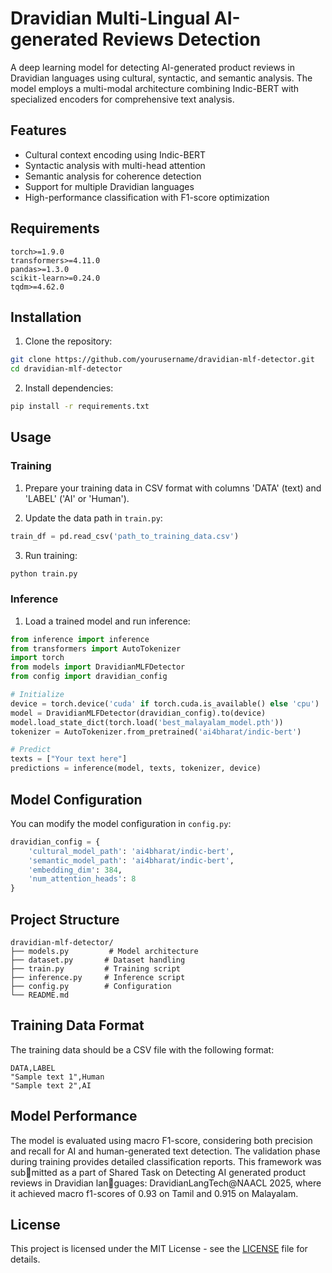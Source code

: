 # Dravidian Multi-Lingual AI-generated Reviews Detection

A deep learning model for detecting AI-generated product reviews in Dravidian languages using cultural, syntactic, and semantic analysis. The model employs a multi-modal architecture combining Indic-BERT with specialized encoders for comprehensive text analysis.

## Features

- Cultural context encoding using Indic-BERT
- Syntactic analysis with multi-head attention
- Semantic analysis for coherence detection
- Support for multiple Dravidian languages
- High-performance classification with F1-score optimization

## Requirements

```
torch>=1.9.0
transformers>=4.11.0
pandas>=1.3.0
scikit-learn>=0.24.0
tqdm>=4.62.0
```

## Installation

1. Clone the repository:
```bash
git clone https://github.com/yourusername/dravidian-mlf-detector.git
cd dravidian-mlf-detector
```

2. Install dependencies:
```bash
pip install -r requirements.txt
```

## Usage

### Training

1. Prepare your training data in CSV format with columns 'DATA' (text) and 'LABEL' ('AI' or 'Human').

2. Update the data path in `train.py`:
```python
train_df = pd.read_csv('path_to_training_data.csv')
```

3. Run training:
```bash
python train.py
```

### Inference

1. Load a trained model and run inference:
```python
from inference import inference
from transformers import AutoTokenizer
import torch
from models import DravidianMLFDetector
from config import dravidian_config

# Initialize
device = torch.device('cuda' if torch.cuda.is_available() else 'cpu')
model = DravidianMLFDetector(dravidian_config).to(device)
model.load_state_dict(torch.load('best_malayalam_model.pth'))
tokenizer = AutoTokenizer.from_pretrained('ai4bharat/indic-bert')

# Predict
texts = ["Your text here"]
predictions = inference(model, texts, tokenizer, device)
```

## Model Configuration

You can modify the model configuration in `config.py`:
```python
dravidian_config = {
    'cultural_model_path': 'ai4bharat/indic-bert',
    'semantic_model_path': 'ai4bharat/indic-bert',
    'embedding_dim': 384,
    'num_attention_heads': 8
}
```

## Project Structure

```
dravidian-mlf-detector/
├── models.py         # Model architecture
├── dataset.py       # Dataset handling
├── train.py         # Training script
├── inference.py     # Inference script
├── config.py        # Configuration
└── README.md
```

## Training Data Format

The training data should be a CSV file with the following format:

```csv
DATA,LABEL
"Sample text 1",Human
"Sample text 2",AI
```

## Model Performance

The model is evaluated using macro F1-score, considering both precision and recall for AI and human-generated text detection. The validation phase during training provides detailed classification reports. This framework was submitted as a part of Shared Task on Detecting AI generated product reviews in Dravidian languages: DravidianLangTech@NAACL 2025, where it achieved macro f1-scores of 0.93 on Tamil and 0.915 on Malayalam.


## License

This project is licensed under the MIT License - see the [LICENSE](LICENSE) file for details.

